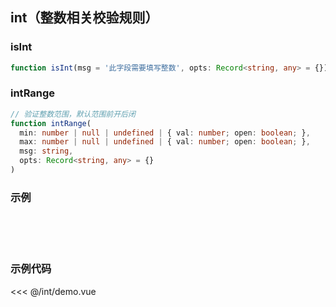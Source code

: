 ## int（整数相关校验规则）

### isInt

```ts
function isInt(msg = '此字段需要填写整数', opts: Record<string, any> = {})
```

### intRange
```ts
// 验证整数范围，默认范围前开后闭
function intRange(
  min: number | null | undefined | { val: number; open: boolean; },
  max: number | null | undefined | { val: number; open: boolean; },
  msg: string,
  opts: Record<string, any> = {}
)
```

### 示例

<script setup>
import '../../node_modules/hongluan-ui/dist/index.css'
import Demo from './demo.vue'
</script>

<br ><Demo /><br ><br >

### 示例代码

<<< @/int/demo.vue